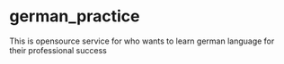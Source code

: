 # german_practice
This is opensource service for who wants to learn german language for their professional success
